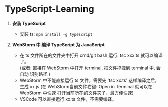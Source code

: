 # TypeScript-Learning

1. **安装 TypeScript**
    + 安装 ts: `npm install -g typescript`

1. **WebStorm 中 编译 TypeScript 为 JavaScript**
    - 在 ts 文件所在的文件夹中打开 cmd/git bash 运行: tsc xxx.ts 就可以编译了。  
      (或者: 直接在 WebStorm 中打开 terminal, 把文件拖拽到 terminal 中, 会自动
      识别路径.)
    - WebStorm 中不能直接运行 ts 文件，需要先 'tsc xx.ts' 这样编译之后，生成
      xx.js (在 WebStorm当前文件右键: Open in Terminal 就可以在 WebStorm 中快速
      打开当前所在的文件夹了，最方便快速)
    - VSCode 可以直接运行 xx.ts 文件，不需要编译。

